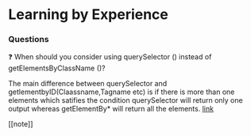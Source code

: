 # Learning by Experience

### Questions

:question: When should you consider using querySelector () instead of getElementsByClassName ()?

The main difference between querySelector and getlementbyID(Claassname,Tagname etc) is if there is more than one elements which satifies the condition querySelector will return only one output whereas getElementBy* will return all the elements.
[link](https://stackoverflow.com/questions/14377590/queryselector-and-queryselectorall-vs-getelementsbyclassname-and-getelementbyid)

[[note]]
